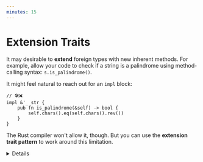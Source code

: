 ```yaml
---
minutes: 15
---
```


# Extension Traits

It may desirable to **extend** foreign types with new inherent methods. For
example, allow your code to check if a string is a palindrome using
method-calling syntax: `s.is_palindrome()`.

It might feel natural to reach out for an `impl` block:

```rust,compile_fail
// 🛠️❌
impl &'_ str {
    pub fn is_palindrome(&self) -> bool {
        self.chars().eq(self.chars().rev())
    }
}
```

The Rust compiler won't allow it, though. But you can use the **extension trait
pattern** to work around this limitation.

<details>

- A Rust item (be it a trait or a type) is referred to as:

  - **foreign**, if it isn't defined in the current crate
  - **local**, if it is defined in the current crate

  The distinction has significant implications for
  [coherence and orphan rules][1], as we'll get a chance to explore in this
  section of the course.

- Compile the example to show the compiler error that's emitted.

  Highlight how the compiler error message nudges you towards the extension
  trait pattern.

- Explain how many type-system restrictions in Rust aim to prevent _ambiguity_.

  What would happen if you were allowed to define new inherent methods on
  foreign types? Different crates in your dependency tree might end up defining
  different methods on the same foreign type with the same name.

  As soon as there is room for ambiguity, there must be a way to disambiguate.
  If disambiguation happens implicitly, it can lead to surprising or otherwise
  unexpected behavior. If disambiguation happens explicitly, it can increase the
  cognitive load on developers who are reading your code.

  Furthermore, every time a crate defines a new inherent method on a foreign
  type, it may cause compilation errors in _your_ code, as you may be forced to
  introduce explicit disambiguation.

  Rust has decided to avoid the issue altogether by forbidding the definition of
  new inherent methods on foreign types.

- Other languages (e.g, Kotlin, C#, Swift) allow adding methods to existing
  types, often called "extension methods." This leads to different trade-offs in
  terms of potential ambiguities and the need for global reasoning.

</details>

[1]: https://doc.rust-lang.org/stable/reference/items/implementations.html#r-items.impl.trait.orphan-rule
